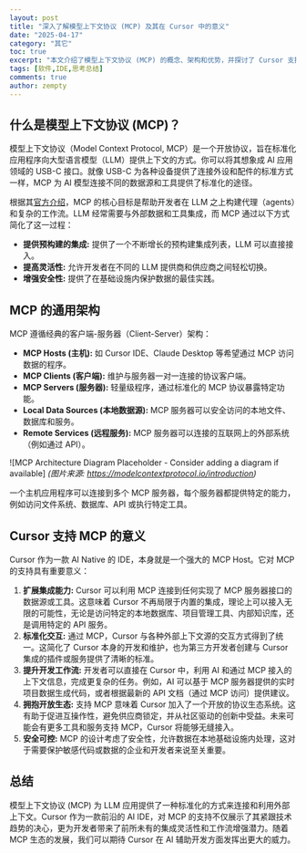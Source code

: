 ```yaml
---
layout: post
title: "深入了解模型上下文协议 (MCP) 及其在 Cursor 中的意义"
date: "2025-04-17"
category: "其它"
toc: true
excerpt: "本文介绍了模型上下文协议 (MCP) 的概念、架构和优势，并探讨了 Cursor 支持 MCP 对开发者工作流程的意义。"
tags: [软件,IDE,思考总结]
comments: true
author: zempty
---
```


## 什么是模型上下文协议 (MCP)？

模型上下文协议（Model Context Protocol, MCP）是一个开放协议，旨在标准化应用程序向大型语言模型（LLM）提供上下文的方式。你可以将其想象成 AI 应用领域的 USB-C 接口。就像 USB-C 为各种设备提供了连接外设和配件的标准方式一样，MCP 为 AI 模型连接不同的数据源和工具提供了标准化的途径。

根据其[官方介绍](https://modelcontextprotocol.io/introduction)，MCP 的核心目标是帮助开发者在 LLM 之上构建代理（agents）和复杂的工作流。LLM 经常需要与外部数据和工具集成，而 MCP 通过以下方式简化了这一过程：

*   **提供预构建的集成:** 提供了一个不断增长的预构建集成列表，LLM 可以直接接入。
*   **提高灵活性:** 允许开发者在不同的 LLM 提供商和供应商之间轻松切换。
*   **增强安全性:** 提供了在基础设施内保护数据的最佳实践。

## MCP 的通用架构

MCP 遵循经典的客户端-服务器（Client-Server）架构：

*   **MCP Hosts (主机):** 如 Cursor IDE、Claude Desktop 等希望通过 MCP 访问数据的程序。
*   **MCP Clients (客户端):** 维护与服务器一对一连接的协议客户端。
*   **MCP Servers (服务器):** 轻量级程序，通过标准化的 MCP 协议暴露特定功能。
*   **Local Data Sources (本地数据源):** MCP 服务器可以安全访问的本地文件、数据库和服务。
*   **Remote Services (远程服务):** MCP 服务器可以连接的互联网上的外部系统（例如通过 API）。

![MCP Architecture Diagram Placeholder - Consider adding a diagram if available]
*(图片来源: https://modelcontextprotocol.io/introduction)*

一个主机应用程序可以连接到多个 MCP 服务器，每个服务器都提供特定的能力，例如访问文件系统、数据库、API 或执行特定工具。

## Cursor 支持 MCP 的意义

Cursor 作为一款 AI Native 的 IDE，本身就是一个强大的 MCP Host。它对 MCP 的支持具有重要意义：

1.  **扩展集成能力:** Cursor 可以利用 MCP 连接到任何实现了 MCP 服务器接口的数据源或工具。这意味着 Cursor 不再局限于内置的集成，理论上可以接入无限的可能性，无论是访问特定的本地数据库、项目管理工具、内部知识库，还是调用特定的 API 服务。
2.  **标准化交互:** 通过 MCP，Cursor 与各种外部上下文源的交互方式得到了统一。这简化了 Cursor 本身的开发和维护，也为第三方开发者创建与 Cursor 集成的插件或服务提供了清晰的标准。
3.  **提升开发工作流:** 开发者可以直接在 Cursor 中，利用 AI 和通过 MCP 接入的上下文信息，完成更复杂的任务。例如，AI 可以基于 MCP 服务器提供的实时项目数据生成代码，或者根据最新的 API 文档（通过 MCP 访问）提供建议。
4.  **拥抱开放生态:** 支持 MCP 意味着 Cursor 加入了一个开放的协议生态系统。这有助于促进互操作性，避免供应商锁定，并从社区驱动的创新中受益。未来可能会有更多工具和服务支持 MCP，Cursor 将能够无缝接入。
5.  **安全可控:** MCP 的设计考虑了安全性，允许数据在本地基础设施内处理，这对于需要保护敏感代码或数据的企业和开发者来说至关重要。

## 总结

模型上下文协议 (MCP) 为 LLM 应用提供了一种标准化的方式来连接和利用外部上下文。Cursor 作为一款前沿的 AI IDE，对 MCP 的支持不仅展示了其紧跟技术趋势的决心，更为开发者带来了前所未有的集成灵活性和工作流增强潜力。随着 MCP 生态的发展，我们可以期待 Cursor 在 AI 辅助开发方面发挥出更大的威力。 